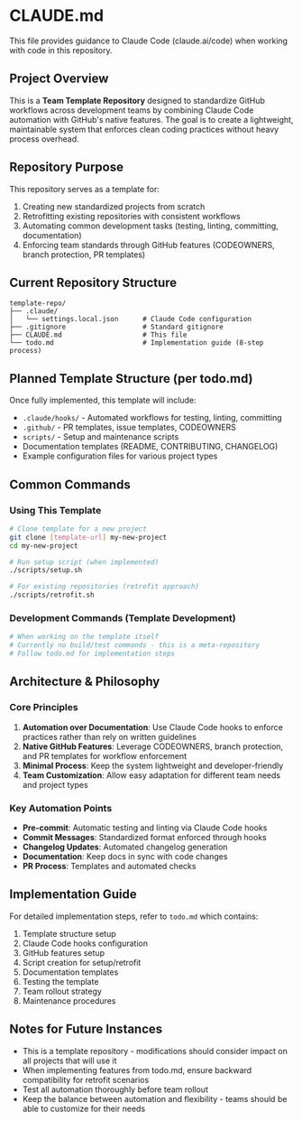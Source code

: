 # CLAUDE.md

This file provides guidance to Claude Code (claude.ai/code) when working with code in this repository.

## Project Overview

This is a **Team Template Repository** designed to standardize GitHub workflows across development teams by combining Claude Code automation with GitHub's native features. The goal is to create a lightweight, maintainable system that enforces clean coding practices without heavy process overhead.

## Repository Purpose

This repository serves as a template for:
1. Creating new standardized projects from scratch
2. Retrofitting existing repositories with consistent workflows
3. Automating common development tasks (testing, linting, committing, documentation)
4. Enforcing team standards through GitHub features (CODEOWNERS, branch protection, PR templates)

## Current Repository Structure

```
template-repo/
├── .claude/
│   └── settings.local.json      # Claude Code configuration
├── .gitignore                   # Standard gitignore
├── CLAUDE.md                    # This file
└── todo.md                      # Implementation guide (8-step process)
```

## Planned Template Structure (per todo.md)

Once fully implemented, this template will include:
- `.claude/hooks/` - Automated workflows for testing, linting, committing
- `.github/` - PR templates, issue templates, CODEOWNERS
- `scripts/` - Setup and maintenance scripts
- Documentation templates (README, CONTRIBUTING, CHANGELOG)
- Example configuration files for various project types

## Common Commands

### Using This Template

```bash
# Clone template for a new project
git clone [template-url] my-new-project
cd my-new-project

# Run setup script (when implemented)
./scripts/setup.sh

# For existing repositories (retrofit approach)
./scripts/retrofit.sh
```

### Development Commands (Template Development)

```bash
# When working on the template itself
# Currently no build/test commands - this is a meta-repository
# Follow todo.md for implementation steps
```

## Architecture & Philosophy

### Core Principles
1. **Automation over Documentation**: Use Claude Code hooks to enforce practices rather than rely on written guidelines
2. **Native GitHub Features**: Leverage CODEOWNERS, branch protection, and PR templates for workflow enforcement
3. **Minimal Process**: Keep the system lightweight and developer-friendly
4. **Team Customization**: Allow easy adaptation for different team needs and project types

### Key Automation Points
- **Pre-commit**: Automatic testing and linting via Claude Code hooks
- **Commit Messages**: Standardized format enforced through hooks
- **Changelog Updates**: Automated changelog generation
- **Documentation**: Keep docs in sync with code changes
- **PR Process**: Templates and automated checks

## Implementation Guide

For detailed implementation steps, refer to `todo.md` which contains:
1. Template structure setup
2. Claude Code hooks configuration
3. GitHub features setup
4. Script creation for setup/retrofit
5. Documentation templates
6. Testing the template
7. Team rollout strategy
8. Maintenance procedures

## Notes for Future Instances

- This is a template repository - modifications should consider impact on all projects that will use it
- When implementing features from todo.md, ensure backward compatibility for retrofit scenarios
- Test all automation thoroughly before team rollout
- Keep the balance between automation and flexibility - teams should be able to customize for their needs